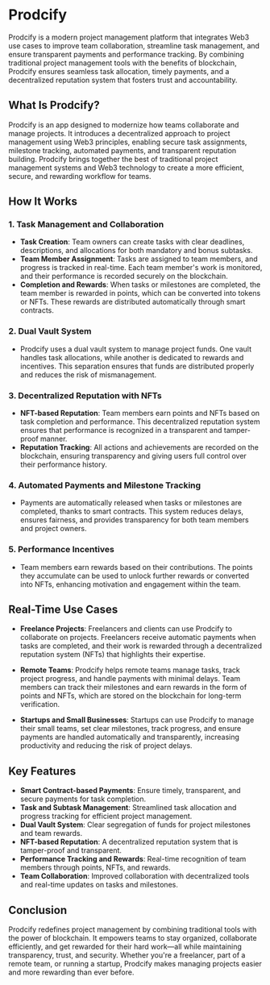 
# Prodcify

Prodcify is a modern project management platform that integrates Web3 use cases to improve team collaboration, streamline task management, and ensure transparent payments and performance tracking. By combining traditional project management tools with the benefits of blockchain, Prodcify ensures seamless task allocation, timely payments, and a decentralized reputation system that fosters trust and accountability.

## What Is Prodcify?

Prodcify is an app designed to modernize how teams collaborate and manage projects. It introduces a decentralized approach to project management using Web3 principles, enabling secure task assignments, milestone tracking, automated payments, and transparent reputation building. Prodcify brings together the best of traditional project management systems and Web3 technology to create a more efficient, secure, and rewarding workflow for teams.

## How It Works

### 1. **Task Management and Collaboration**
   - **Task Creation**: Team owners can create tasks with clear deadlines, descriptions, and allocations for both mandatory and bonus subtasks.
   - **Team Member Assignment**: Tasks are assigned to team members, and progress is tracked in real-time. Each team member's work is monitored, and their performance is recorded securely on the blockchain.
   - **Completion and Rewards**: When tasks or milestones are completed, the team member is rewarded in points, which can be converted into tokens or NFTs. These rewards are distributed automatically through smart contracts.

### 2. **Dual Vault System**
   - Prodcify uses a dual vault system to manage project funds. One vault handles task allocations, while another is dedicated to rewards and incentives. This separation ensures that funds are distributed properly and reduces the risk of mismanagement.
   
### 3. **Decentralized Reputation with NFTs**
   - **NFT-based Reputation**: Team members earn points and NFTs based on task completion and performance. This decentralized reputation system ensures that performance is recognized in a transparent and tamper-proof manner.
   - **Reputation Tracking**: All actions and achievements are recorded on the blockchain, ensuring transparency and giving users full control over their performance history.

### 4. **Automated Payments and Milestone Tracking**
   - Payments are automatically released when tasks or milestones are completed, thanks to smart contracts. This system reduces delays, ensures fairness, and provides transparency for both team members and project owners.

### 5. **Performance Incentives**
   - Team members earn rewards based on their contributions. The points they accumulate can be used to unlock further rewards or converted into NFTs, enhancing motivation and engagement within the team.

## Real-Time Use Cases

- **Freelance Projects**: Freelancers and clients can use Prodcify to collaborate on projects. Freelancers receive automatic payments when tasks are completed, and their work is rewarded through a decentralized reputation system (NFTs) that highlights their expertise.
  
- **Remote Teams**: Prodcify helps remote teams manage tasks, track project progress, and handle payments with minimal delays. Team members can track their milestones and earn rewards in the form of points and NFTs, which are stored on the blockchain for long-term verification.

- **Startups and Small Businesses**: Startups can use Prodcify to manage their small teams, set clear milestones, track progress, and ensure payments are handled automatically and transparently, increasing productivity and reducing the risk of project delays.

## Key Features

- **Smart Contract-based Payments**: Ensure timely, transparent, and secure payments for task completion.
- **Task and Subtask Management**: Streamlined task allocation and progress tracking for efficient project management.
- **Dual Vault System**: Clear segregation of funds for project milestones and team rewards.
- **NFT-based Reputation**: A decentralized reputation system that is tamper-proof and transparent.
- **Performance Tracking and Rewards**: Real-time recognition of team members through points, NFTs, and rewards.
- **Team Collaboration**: Improved collaboration with decentralized tools and real-time updates on tasks and milestones.

## Conclusion

Prodcify redefines project management by combining traditional tools with the power of blockchain. It empowers teams to stay organized, collaborate efficiently, and get rewarded for their hard work—all while maintaining transparency, trust, and security. Whether you're a freelancer, part of a remote team, or running a startup, Prodcify makes managing projects easier and more rewarding than ever before.

